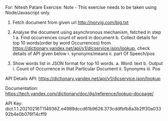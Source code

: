 For: Nitesh Patare
Exercise:
Note - This exercise needs to be taken using Node/Javascript only.

1. Fetch document from given url http://norvig.com/big.txt

2. Analyse the document using asynchronous mechanism, fetched in step 1
   a. Find occurrences count of word in document
   b. Collect details for top 10 words(order by word Occurrences) from
   https://dictionary.yandex.net/api/v1/dicservice.json/lookup, check details of API given below
   i. synonyms/means
   ii. part Of Speech/pos
3. Show words list in JSON format for top 10 words.
   a. Word: text
   b. Output
   i. Count of Occurrence in that Particular Document
   ii. Synonyms
   iii. Pos

API Details
API: https://dictionary.yandex.net/api/v1/dicservice.json/lookup

Documentation:
https://tech.yandex.com/dictionary/doc/dg/reference/lookup-docpage/

API Key:
dict.1.1.20210216T114936Z.e4989dccd61b9626.373cddfbfb8a3b2ff30a03392b4e0b076f14cff9
